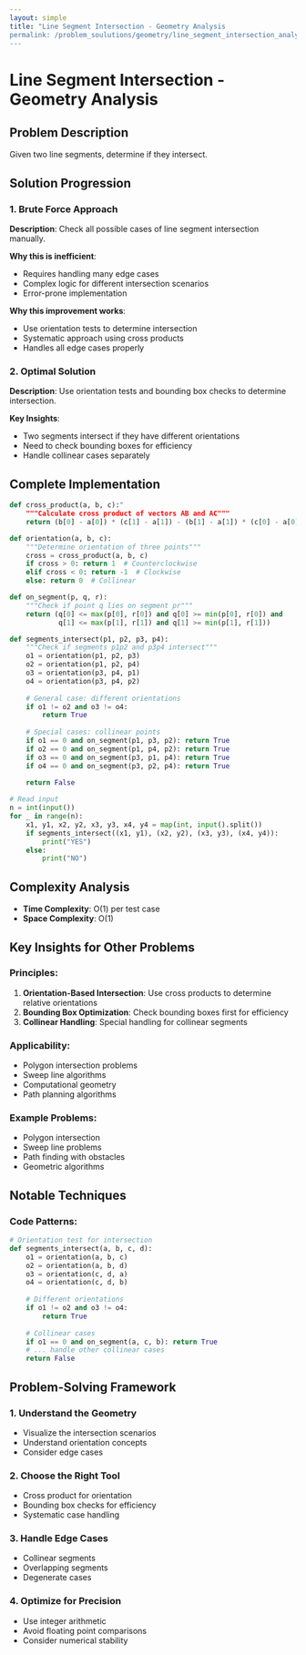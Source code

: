 ```yaml
---
layout: simple
title: "Line Segment Intersection - Geometry Analysis
permalink: /problem_soulutions/geometry/line_segment_intersection_analysis/
---
```


# Line Segment Intersection - Geometry Analysis

## Problem Description
Given two line segments, determine if they intersect.

## Solution Progression

### 1. **Brute Force Approach**
**Description**: Check all possible cases of line segment intersection manually.

**Why this is inefficient**: 
- Requires handling many edge cases
- Complex logic for different intersection scenarios
- Error-prone implementation

**Why this improvement works**:
- Use orientation tests to determine intersection
- Systematic approach using cross products
- Handles all edge cases properly

### 2. **Optimal Solution**
**Description**: Use orientation tests and bounding box checks to determine intersection.

**Key Insights**:
- Two segments intersect if they have different orientations
- Need to check bounding boxes for efficiency
- Handle collinear cases separately

## Complete Implementation

```python
def cross_product(a, b, c):"
    """Calculate cross product of vectors AB and AC"""
    return (b[0] - a[0]) * (c[1] - a[1]) - (b[1] - a[1]) * (c[0] - a[0])

def orientation(a, b, c):
    """Determine orientation of three points"""
    cross = cross_product(a, b, c)
    if cross > 0: return 1  # Counterclockwise
    elif cross < 0: return -1  # Clockwise
    else: return 0  # Collinear

def on_segment(p, q, r):
    """Check if point q lies on segment pr"""
    return (q[0] <= max(p[0], r[0]) and q[0] >= min(p[0], r[0]) and
            q[1] <= max(p[1], r[1]) and q[1] >= min(p[1], r[1]))

def segments_intersect(p1, p2, p3, p4):
    """Check if segments p1p2 and p3p4 intersect"""
    o1 = orientation(p1, p2, p3)
    o2 = orientation(p1, p2, p4)
    o3 = orientation(p3, p4, p1)
    o4 = orientation(p3, p4, p2)
    
    # General case: different orientations
    if o1 != o2 and o3 != o4:
        return True
    
    # Special cases: collinear points
    if o1 == 0 and on_segment(p1, p3, p2): return True
    if o2 == 0 and on_segment(p1, p4, p2): return True
    if o3 == 0 and on_segment(p3, p1, p4): return True
    if o4 == 0 and on_segment(p3, p2, p4): return True
    
    return False

# Read input
n = int(input())
for _ in range(n):
    x1, y1, x2, y2, x3, y3, x4, y4 = map(int, input().split())
    if segments_intersect((x1, y1), (x2, y2), (x3, y3), (x4, y4)):
        print("YES")
    else:
        print("NO")
```

## Complexity Analysis
- **Time Complexity**: O(1) per test case
- **Space Complexity**: O(1)

## Key Insights for Other Problems

### **Principles**:
1. **Orientation-Based Intersection**: Use cross products to determine relative orientations
2. **Bounding Box Optimization**: Check bounding boxes first for efficiency
3. **Collinear Handling**: Special handling for collinear segments

### **Applicability**:
- Polygon intersection problems
- Sweep line algorithms
- Computational geometry
- Path planning algorithms

### **Example Problems**:
- Polygon intersection
- Sweep line problems
- Path finding with obstacles
- Geometric algorithms

## Notable Techniques

### **Code Patterns**:
```python
# Orientation test for intersection
def segments_intersect(a, b, c, d):
    o1 = orientation(a, b, c)
    o2 = orientation(a, b, d)
    o3 = orientation(c, d, a)
    o4 = orientation(c, d, b)
    
    # Different orientations
    if o1 != o2 and o3 != o4:
        return True
    
    # Collinear cases
    if o1 == 0 and on_segment(a, c, b): return True
    # ... handle other collinear cases
    return False
```

## Problem-Solving Framework

### **1. Understand the Geometry**
- Visualize the intersection scenarios
- Understand orientation concepts
- Consider edge cases

### **2. Choose the Right Tool**
- Cross product for orientation
- Bounding box checks for efficiency
- Systematic case handling

### **3. Handle Edge Cases**
- Collinear segments
- Overlapping segments
- Degenerate cases

### **4. Optimize for Precision**
- Use integer arithmetic
- Avoid floating point comparisons
- Consider numerical stability 